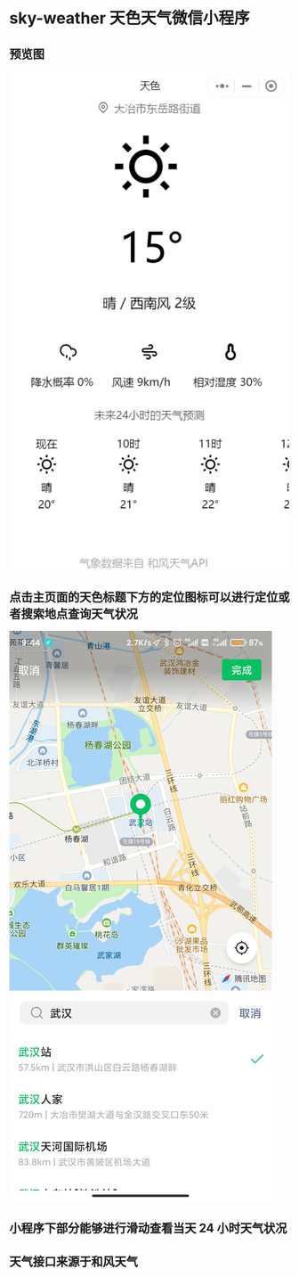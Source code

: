 # sky-weather 天色天气微信小程序

## 预览图

![](image/main.png)

## 点击主页面的天色标题下方的定位图标可以进行定位或者搜索地点查询天气状况

![](image/one.png)

## 小程序下部分能够进行滑动查看当天 24 小时天气状况

## 天气接口来源于和风天气

